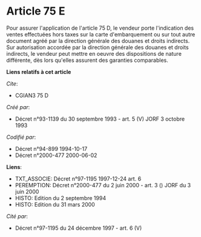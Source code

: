 # Article 75 E

Pour assurer l'application de l'article 75 D, le vendeur porte l'indication des ventes effectuées hors taxes sur la carte
d'embarquement ou sur tout autre document agréé par la direction générale des douanes et droits indirects. Sur autorisation
accordée par la direction générale des douanes et droits indirects, le vendeur peut mettre en oeuvre des dispositions de
nature différente, dès lors qu'elles assurent des garanties comparables.

**Liens relatifs à cet article**

_Cite_:

  - CGIAN3 75 D

_Créé par_:

  - Décret n°93-1139 du 30 septembre 1993 - art. 5 (V) JORF 3 octobre 1993

_Codifié par_:

  - Décret n°94-899 1994-10-17
  - Décret n°2000-477 2000-06-02

**Liens**:

  - TXT_ASSOCIE: Décret n°97-1195 1997-12-24 art. 6
  - PEREMPTION: Décret n°2000-477 du 2 juin 2000 - art. 3 () JORF du 3 juin 2000
  - HISTO: Edition du 2 septembre 1994
  - HISTO: Edition du 31 mars 2000

_Cité par_:

  - Décret n°97-1195 du 24 décembre 1997 - art. 6 (V)
